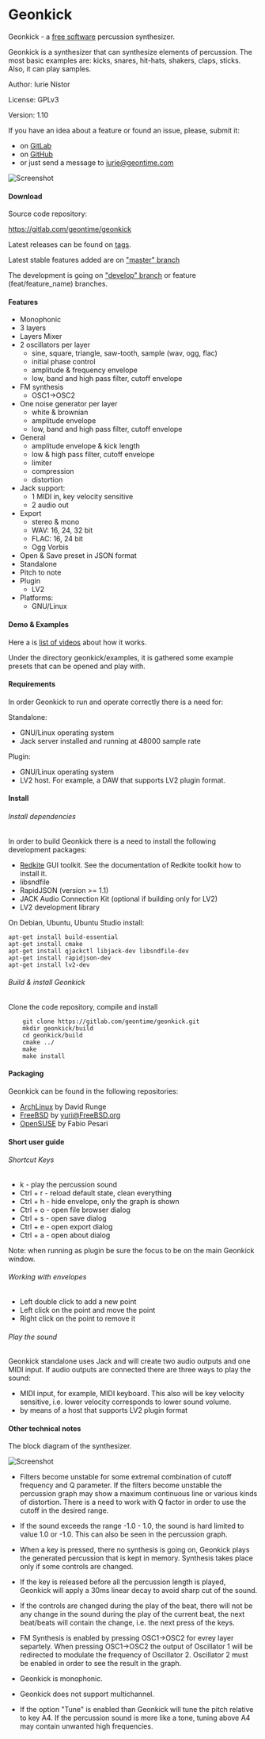 # Geonkick

Geonkick - a [free software](https://www.gnu.org/philosophy/free-sw.en.html) percussion synthesizer.

Geonkick is a synthesizer that can synthesize elements
of percussion. The most basic examples are: kicks,
snares, hit-hats, shakers, claps, sticks.
Also, it can play samples.

Author: Iurie Nistor

License: GPLv3

Version: 1.10

If you have an idea about a feature or found an issue, please, submit it:

* on [GitLab](https://gitlab.com/geontime/geonkick/issues)
* on [GitHub](https://github.com/geontime/geonkick/issues)
* or just send a message to iurie@geontime.com

![Screenshot](data/screenshot.png)

#### Download

Source code repository:

https://gitlab.com/geontime/geonkick

Latest releases can be found on [tags](https://gitlab.com/geontime/geonkick/-/tags).

Latest stable features added are on ["master" branch](https://gitlab.com/geontime/geonkick/commits/master)

The development is going on ["develop" branch](https://gitlab.com/geontime/geonkick/commits/develop)
or feature (feat/feature_name) branches.

#### Features

* Monophonic
* 3 layers
* Layers Mixer
* 2 oscillators per layer
     - sine, square, triangle, saw-tooth, sample (wav, ogg, flac)
     - initial phase control
     - amplitude & frequency envelope
     - low, band and high pass filter, cutoff envelope
* FM synthesis
     - OSC1->OSC2
* One noise generator per layer
     - white & brownian
     - amplitude envelope
     - low, band and high pass filter, cutoff envelope
* General
     - amplitude envelope & kick length
     - low & high pass filter, cutoff envelope
     - limiter
     - compression
     - distortion
* Jack support:
     - 1 MIDI in, key velocity sensitive
     - 2 audio out
* Export
     - stereo & mono
     - WAV: 16, 24, 32 bit
     - FLAC: 16, 24 bit
     - Ogg Vorbis
* Open & Save preset in JSON format
* Standalone
* Pitch to note
* Plugin
  - LV2
* Platforms:
  - GNU/Linux

#### Demo & Examples

Here a is [list of videos](https://www.youtube.com/playlist?list=PL9Z4qz_xHZ-JfNARCWeR1Jx8Cf1upcWwY) about how it works.

Under the directory geonkick/examples, it is gathered some example presets that can be opened and play with.

#### Requirements

In order Geonkick to run and operate correctly there is a need for:

Standalone:

* GNU/Linux operating system
* Jack server installed and running at 48000 sample rate

Plugin:
 * GNU/Linux operating system
 * LV2 host. For example, a DAW that supports LV2 plugin format.

#### Install

###### Install dependencies

In order to build Geonkick there is a need to install the following development packages:

* [Redkite](https://gitlab.com/geontime/redkite) GUI toolkit. See the documentation of Redkite toolkit how to install it.
* libsndfile
* RapidJSON (version >= 1.1)
* JACK Audio Connection Kit (optional if building only for LV2)
* LV2 development library

On Debian, Ubuntu, Ubuntu Studio install:

    apt-get install build-essential
    apt-get install cmake
    apt-get install qjackctl libjack-dev libsndfile-dev
    apt-get install rapidjson-dev
    apt-get install lv2-dev

###### Build & install Geonkick

Clone the code repository, compile and install

        git clone https://gitlab.com/geontime/geonkick.git
        mkdir geonkick/build
        cd geonkick/build
        cmake ../
        make
        make install

#### Packaging

Geonkick can be found in the following repositories:

* [ArchLinux](https://www.archlinux.org/packages/community/x86_64/geonkick/) by David Runge
* [FreeBSD](https://www.freshports.org/audio/geonkick-lv2/) by yuri@FreeBSD.org
* [OpenSUSE](https://build.opensuse.org/package/show/home:geekositalia:daw/geonkick) by Fabio Pesari

#### Short user guide

###### Shortcut Keys

* k - play the percussion sound
* Ctrl + r - reload default state, clean everything
* Ctrl + h - hide envelope, only the graph is shown
* Ctrl + o - open file browser dialog
* Ctrl + s - open save dialog
* Ctrl + e - open export dialog
* Ctrl + a - open about dialog

Note: when running as plugin be sure the focus to be on the main Geonkick window.

###### Working with envelopes

* Left double click to add a new point
* Left click on the point and move the point
* Right click on the point to remove it

###### Play the sound

Geonkick standalone uses Jack and will create two audio outputs and one MIDI input.
If audio outputs are connected there are three ways to play the sound:
   * MIDI input, for example, MIDI keyboard. This also will be key velocity sensitive, i.e. lower velocity corresponds to lower sound volume.
   * by means of a host that supports LV2 plugin format

#### Other technical notes

The block diagram of the synthesizer.

![Screenshot](data/doc/diagram.png)


* Filters become unstable for some extremal combination of cutoff frequency and Q parameter. If the filters become unstable the percussion graph may show a maximum continuous line or various kinds of distortion. There is a need to work with Q factor in order to use the cutoff in the desired range.

* If the sound exceeds the range -1.0 - 1.0, the sound is hard limited to value 1.0 or -1.0. This can also be seen in the percussion graph.

* When a key is pressed, there no synthesis is going on, Geonkick plays the generated percussion that is kept in memory. Synthesis takes place only if some controls are changed.

* If the key is released before all the percussion length is played, Geonkick will apply a 30ms linear decay to avoid sharp cut of the sound.

* If the controls are changed during the play of the beat, there will not be any change in the sound during the play of the current beat, the next beat/beats will contain the change, i.e. the next press of the keys.

* FM Synthesis is enabled by pressing OSC1->OSC2 for evrey layer separtely. When pressing OSC1->OSC2 the output of Oscillator 1 will be redirected to modulate the frequency of Oscillator 2.
Oscillator 2 must be enabled in order to see the result in the graph.

* Geonkick is monophonic.

* Geonkick does not support multichannel.

* If the option "Tune" is enabled than Geonkick will tune the pitch relative to key A4.
  If the percussion sound is more like a tone, tuning above A4 may contain unwanted high
  frequencies.
